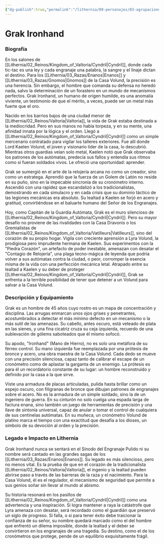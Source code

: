 ```yaml
---
{"dg-publish":true,"permalink":"/lithernia/09-personajes/03-agrupaciones/casa-volund/grak-ironhand/","tags":["lithernia","personajes","Casa Volund","Valtoria","Humano","Guardia"]}
---
```


# Grak Ironhand

### Biografía

En los salones de [[Lithernia/02_Reinos/Kingdom_of_Valtoria/Cyndril\|Cyndril]], donde cada tic-tac es una ley y cada engranaje una palabra, la sangre y el linaje dictan el destino. Para los [[Lithernia/03_Razas/Enanos\|Enanos]] y [[Lithernia/03_Razas/Gnomos\|Gnomos]] de la Casa Volund, la precisión es una herencia. Sin embargo, el hombre que comanda su defensa no heredó nada, salvo la determinación de un forastero en un mundo de mecanismos perfectos. Grak Ironhand, un humano de origen humilde, es una anomalía viviente, un testimonio de que el mérito, a veces, puede ser un metal más fuerte que el oro.

Nacido en los barrios bajos de una ciudad menor de [[Lithernia/02_Reinos/Valtoria\|Valtoria]], la vida de Grak estaba destinada a la mediocridad. Pero en sus manos no había torpeza, y en su mente, una afinidad innata por la lógica y el orden. Llegó a [[Lithernia/02_Reinos/Kingdom_of_Valtoria/Cyndril\|Cyndril]] como un simple mercenario contratado para vigilar los talleres exteriores. Fue allí donde Lord Kaelen Volund, el joven y visionario líder de la casa, lo descubrió. Mientras otros guardias veían solo metal, Kaelen notó que Grak observaba los patrones de los autómatas, predecía sus fallos y entendía sus ritmos como si fueran soldados vivos. Le ofreció una oportunidad: aprender.

Grak se sumergió en el arte de la relojería arcana no como un creador, sino como un estratega. Aprendió que la fuerza de un Golem de Latón no reside en su puño, sino en la impecable sincronía de su cronómetro interno. Ascendió con una rapidez que escandalizó a los tradicionalistas, demostrando en cada simulacro y en cada crisis que su dominio táctico de las legiones mecánicas era absoluto. Su lealtad a Kaelen se forjó en acero y gratitud, convirtiéndose en el baluarte humano del Señor de los Engranajes.

Hoy, como Capitán de la Guardia Autómata, Grak es el muro silencioso de [[Lithernia/02_Reinos/Kingdom_of_Valtoria/Cyndril\|Cyndril]]. Pero su mayor desafío no proviene de las rivalidades con la Casa Dravonis o los Gremialistas de [[Lithernia/02_Reinos/Kingdom_of_Valtoria/Vatilleurs\|Vatilleurs]], sino del corazón de su propio hogar. Vigila con creciente aprensión a Lyra Volund, la prodigiosa pero imprudente hermana de Kaelen. Sus experimentos con la "Piedra Corazón", un artefacto de poder inestable, amenazan con desatar el "Contagio de Relojería", una plaga tecno-mágica de leyenda que podría volver a sus autómatas contra la ciudad, o peor, corromper la esencia misma de la vida con una perfección mecánica letal. Atrapado entre su lealtad a Kaelen y su deber de proteger [[Lithernia/02_Reinos/Kingdom_of_Valtoria/Cyndril\|Cyndril]], Grak se enfrenta a la terrible posibilidad de tener que detener a un Volund para salvar a la Casa Volund.

### Descripción y Equipamiento

Grak es un hombre de 45 años cuyo rostro es un mapa de concentración y disciplina. Las arrugas enmarcan unos ojos grises y penetrantes, acostumbrados a detectar el más mínimo defecto en un mecanismo o la más sutil de las amenazas. Su cabello, antes oscuro, está veteado de plata en las sienes, y una fina cicatriz cruza su ceja izquierda, recuerdo de una sublevación de gólems saboteados que él mismo sofocó.

Su apodo, "Ironhand" (Mano de Hierro), no es solo una metáfora de su férreo control. Su mano izquierda fue reemplazada por una prótesis de bronce y acero, una obra maestra de la Casa Volund. Cada dedo se mueve con una precisión silenciosa, capaz tanto de calibrar el escape de un cronómetro como de aplastar la garganta de un enemigo. La prótesis es para él un recordatorio constante de su lugar: un hombre reconstruido y definido por la casa a la que sirve.

Viste una armadura de placas articuladas, pulida hasta brillar como un espejo oscuro, con filigranas de bronce que dibujan patrones de engranajes sobre el acero. No es la armadura de un simple soldado, sino la de un ingeniero de guerra. En su cinturón no solo cuelga una espada larga de factura enana, sino también un juego de herramientas de precisión y una llave de sintonía universal, capaz de anular o tomar el control de cualquiera de sus centinelas autómatas. En su muñeca, un cronómetro Volund de platino marca el tiempo con una exactitud que desafía a los dioses, un símbolo de su devoción al orden y la precisión.

### Legado e Impacto en Lithernia

Grak Ironhand nunca se sentará en el Sínodo del Engranaje Pulido ni su nombre será cantado en las grandes sagas de los [[Lithernia/03_Razas/Enanos\|Enanos]]. Su legado es más silencioso, pero no menos vital. Es la prueba de que en el corazón de la tradicionalista [[Lithernia/02_Reinos/Valtoria\|Valtoria]], el ingenio y la lealtad pueden abrirse paso a través de las barreras de la raza y el nacimiento. Para la Casa Volund, él es el regulador, el mecanismo de seguridad que permite a sus genios soñar sin llevar al mundo al abismo.

Su historia resonará en los pasillos de [[Lithernia/02_Reinos/Kingdom_of_Valtoria/Cyndril\|Cyndril]] como una advertencia y una inspiración. Si logra mantener a raya la catástrofe que Lyra amenaza con desatar, será recordado como el guardián que preservó un siglo de progreso. Si falla, o si para tener éxito debe traicionar la confianza de su señor, su nombre quedará marcado como el del hombre que enfrentó un dilema imposible, donde la lealtad y el deber se convirtieron en los engranajes de una tragedia. Su destino, como el de los cronómetros que protege, pende de un equilibrio exquisitamente frágil.
